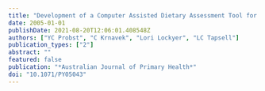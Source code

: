 ```yaml
---
title: "Development of a Computer Assisted Dietary Assessment Tool for Use in Primary Healthcare Practice: Perceptions of Nutrition and Computers in a Sample of Older Adults with Type łdots"
date: 2005-01-01
publishDate: 2021-08-20T12:06:01.408548Z
authors: ["YC Probst", "C Krnavek", "Lori Lockyer", "LC Tapsell"]
publication_types: ["2"]
abstract: ""
featured: false
publication: "*Australian Journal of Primary Health*"
doi: "10.1071/PY05043"
---
```


